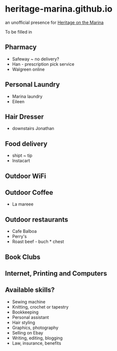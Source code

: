 # heritage-marina.github.io

an unofficial presence for [Heritage on the Marina]( https://heritageonthemarina.org/ )


To be filled in

## Pharmacy

* Safeway ~ no delivery?
* Han - prescription pick service
* Walgreen online

## Personal Laundry

* Marina laundry
* Eileen

## Hair Dresser

* downstairs Jonathan



## Food delivery

* shipt ~ tip
* Instacart

## Outdoor WiFi



## Outdoor Coffee

* La mareee


## Outdoor restaurants

* Cafe Balboa
* Perry's
* Roast beef - buch * chest


## Book Clubs



## Internet, Printing and Computers



## Available skills?

* Sewing machine
* Knitting, crochet or tapestry
* Bookkeeping
* Personal assistant
* Hair styling
* Graphics, photography
* Selling on Ebay
* Writing, editing, blogging
* Law, insurance, benefits




